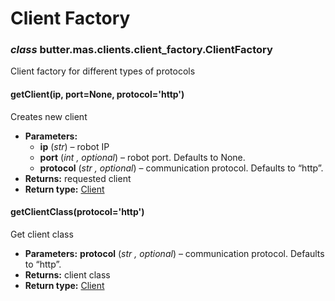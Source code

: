 # Client Factory

### *class* butter.mas.clients.client_factory.ClientFactory

Client factory for different types of protocols

#### getClient(ip, port=None, protocol='http')

Creates new client

* **Parameters:**
  * **ip** (*str*) – robot IP
  * **port** (*int* *,* *optional*) – robot port. Defaults to None.
  * **protocol** (*str* *,* *optional*) – communication protocol. Defaults to “http”.
* **Returns:**
  requested client
* **Return type:**
  [Client](client.md#butter.mas.clients.client.Client)

#### getClientClass(protocol='http')

Get client class

* **Parameters:**
  **protocol** (*str* *,* *optional*) – communication protocol. Defaults to “http”.
* **Returns:**
  client class
* **Return type:**
  [Client](client.md#butter.mas.clients.client.Client)
